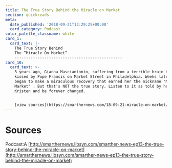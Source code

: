 ```yaml
---
title: The True Story Behind the Miracle on Market
section: quickreads
meta:
  date_published: '2018-09-21T13:29:25+00:00'
  card_category: Podcast
color_palette_classname: white
card_1:
  card_text: |-
    The True Story Behind  
    The “Miracle On Market”
    -----------------------------------------------
card_10:
  card_text: >-
    3 years ago, Gianna Masciantonio, suffering from a terrible brain tumor, was
    kissed by Pope Francis on Market Street in Philadelphia. Weeks later, she
    began to make a miraculous recovery that earned her the nickname "Miracle On
    Market" . But that's NOT the true story. Listen to it as told by her mother
    Kristen and be forever changed.


    [view sources](https://smarthernews.com/18-09-21-miracle-on-market/)
---
```

Sources
=======

Podcast:A [http://smarthernews.libsyn.com/smarther-news-ep13-the-true-story-behind-the-miracle-on-market](http://smarthernews.libsyn.com/smarther-news-ep13-the-true-story-behind-the-miracle-on-market)
